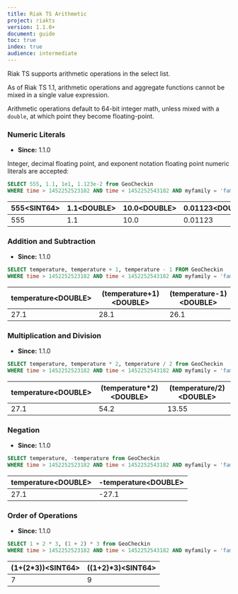 ```yaml
---
title: Riak TS Arithmetic
project: riakts
version: 1.1.0+
document: guide
toc: true
index: true
audience: intermediate
---
```


Riak TS supports arithmetic operations in the select list.

As of Riak TS 1.1, arithmetic operations and aggregate functions cannot be mixed
in a single value expression.

Arithmetic operations default to 64-bit integer math, unless mixed with a
`double`, at which point they become floating-point.

### Numeric Literals

* **Since:** 1.1.0

Integer, decimal floating point, and exponent notation floating point
numeric literals are accepted:

```sql
SELECT 555, 1.1, 1e1, 1.123e-2 from GeoCheckin
WHERE time > 1452252523182 AND time < 1452252543182 AND myfamily = 'family1' AND myseries = 'series1'
```

| 555\<SINT64\> | 1.1\<DOUBLE\> | 10.0\<DOUBLE\> | 0.01123\<DOUBLE\> |
|-------------|-------------|--------------|-----------------|
| 555         | 1.1         | 10.0         | 0.01123         |

### Addition and Subtraction

* **Since:** 1.1.0

```sql
SELECT temperature, temperature + 1, temperature - 1 FROM GeoCheckin
WHERE time > 1452252523182 AND time < 1452252543182 AND myfamily = 'family1' AND myseries = 'series1'
```

| temperature\<DOUBLE\> | (temperature\+1)\<DOUBLE\> | (temperature\-1)\<DOUBLE\> |
|---------------------|-------------------------|-------------------------|
| 27.1                | 28.1                    | 26.1                    |

### Multiplication and Division

* **Since:** 1.1.0

```sql
SELECT temperature, temperature * 2, temperature / 2 from GeoCheckin
WHERE time > 1452252523182 AND time < 1452252543182 AND myfamily = 'family1' AND myseries = 'series1'
```

| temperature\<DOUBLE\> | (temperature\*2)\<DOUBLE\> | (temperature/2)\<DOUBLE\> |
|---------------------|-------------------------|-------------------------|
| 27.1                | 54.2                    | 13.55                   |

### Negation

* **Since:** 1.1.0

```sql
SELECT temperature, -temperature from GeoCheckin
WHERE time > 1452252523182 AND time < 1452252543182 AND myfamily = 'family1' AND myseries = 'series1'
```

| temperature\<DOUBLE\> | -temperature\<DOUBLE\> |
|---------------------|----------------------|
| 27.1                | -27.1                |

### Order of Operations

* **Since:** 1.1.0

```sql
SELECT 1 + 2 * 3, (1 + 2) * 3 from GeoCheckin
WHERE time > 1452252523182 AND time < 1452252543182 AND myfamily = 'family1' AND myseries = 'series1'
```

| (1+(2\*3))\<SINT64\> | ((1+2)\*3)\<SINT64\> |
|-------------------|-------------------|
| 7                 | 9                 |
